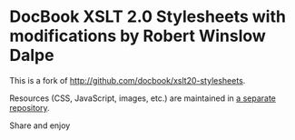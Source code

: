 # DocBook XSLT 2.0 Stylesheets with modifications by Robert Winslow Dalpe

This is a fork of <http://github.com/docbook/xslt20-stylesheets>.

Resources (CSS, JavaScript, images, etc.) are maintained in
[a separate repository](https://github.com/docbook/xslt20-resources).

Share and enjoy
